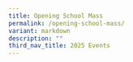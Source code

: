 ```yaml
---
title: Opening School Mass
permalink: /opening-school-mass/
variant: markdown
description: ""
third_nav_title: 2025 Events
---
```

